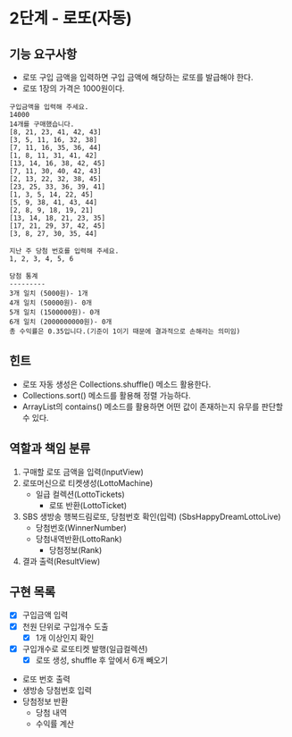 # 2단계 - 로또(자동)

## 기능 요구사항
  - 로또 구입 금액을 입력하면 구입 금액에 해당하는 로또를 발급해야 한다.
  - 로또 1장의 가격은 1000원이다.
<pre><code>구입금액을 입력해 주세요.
14000
14개를 구매했습니다.
[8, 21, 23, 41, 42, 43]
[3, 5, 11, 16, 32, 38]
[7, 11, 16, 35, 36, 44]
[1, 8, 11, 31, 41, 42]
[13, 14, 16, 38, 42, 45]
[7, 11, 30, 40, 42, 43]
[2, 13, 22, 32, 38, 45]
[23, 25, 33, 36, 39, 41]
[1, 3, 5, 14, 22, 45]
[5, 9, 38, 41, 43, 44]
[2, 8, 9, 18, 19, 21]
[13, 14, 18, 21, 23, 35]
[17, 21, 29, 37, 42, 45]
[3, 8, 27, 30, 35, 44]

지난 주 당첨 번호를 입력해 주세요.
1, 2, 3, 4, 5, 6

당첨 통계
---------
3개 일치 (5000원)- 1개
4개 일치 (50000원)- 0개
5개 일치 (1500000원)- 0개
6개 일치 (2000000000원)- 0개
총 수익률은 0.35입니다.(기준이 1이기 때문에 결과적으로 손해라는 의미임)
</code></pre>

## 힌트
 - 로또 자동 생성은 Collections.shuffle() 메소드 활용한다.
- Collections.sort() 메소드를 활용해 정렬 가능하다.
- ArrayList의 contains() 메소드를 활용하면 어떤 값이 존재하는지 유무를 판단할 수 있다.


## 역할과 책임 분류
1) 구매할 로또 금액을 입력(InputView)
2) 로또머신으로 티켓생성(LottoMachine)
   - 일급 컬렉션(LottoTickets)
     - 로또 반환(LottoTicket)
3) SBS 생방송 행복드림로또, 당첨번호 확인(입력) (SbsHappyDreamLottoLive) 
   - 당첨번호(WinnerNumber)
   - 당첨내역반환(LottoRank)
     - 당첨정보(Rank)
4) 결과 출력(ResultView)


## 구현 목록
- [X] 구입금액 입력
- [X] 천원 단위로 구입개수 도출
  - [X] 1개 이상인지 확인
- [X] 구입개수로 로또티켓 발행(일급컬렉션)
  - [X] 로또 생성, shuffle 후 앞에서 6개 빼오기
- 로또 번호 출력
- 생방송 당첨번호 입력
- 당첨정보 반환
  - 당첨 내역
  - 수익률 계산 